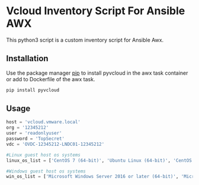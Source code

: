 # Vcloud Inventory Script For Ansible AWX 

This python3 script is a custom inventory script for Ansible Awx.

## Installation

Use the package manager [pip](https://pypi.org/project/pyvcloud/) to install pyvcloud in the awx task container or add to Dockerfile of the awx task.

```bash
pip install pyvcloud
```

## Usage

```python
host = 'vcloud.vmware.local'
org = '12345212'
user = 'readonlyuser'
password = 'TopSecret'
vdc = 'OVDC-12345212-LNDC01-12345212'

#Linux guest host os systems
linux_os_list = ['CentOS 7 (64-bit)', 'Ubuntu Linux (64-bit)', 'CentOS 8 (64-bit)']

#Windows guest host os systems
win_os_list = ['Microsoft Windows Server 2016 or later (64-bit)', 'Microsoft Windows Server 2019 (64-bit)']

```
